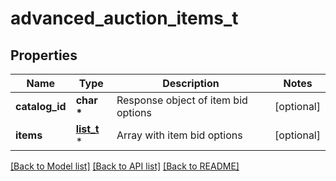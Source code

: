 # advanced_auction_items_t

## Properties
Name | Type | Description | Notes
------------ | ------------- | ------------- | -------------
**catalog_id** | **char \*** | Response object of item bid options | [optional] 
**items** | [**list_t**](advanced_auction_item.md) \* | Array with item bid options | [optional] 

[[Back to Model list]](../README.md#documentation-for-models) [[Back to API list]](../README.md#documentation-for-api-endpoints) [[Back to README]](../README.md)



